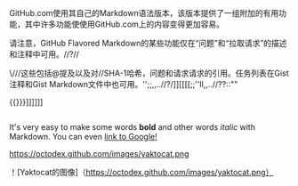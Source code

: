 GitHub.com使用其自己的Markdown语法版本，该版本提供了一组附加的有用功能，其中许多功能使使用GitHub.com上的内容变得更加容易。

请注意，GitHub Flavored Markdown的某些功能仅在“问题”和“拉取请求”的描述和注释中可用。//?//

\\///这些包括@提及以及对//SHA-1哈希，问题和请求请求的引用。任务列表在Gist注释和Gist Markdown文件中也可用。'';;,,..//?/]][[[[;;''ll,,..//??::""

{{}}}]]]]]]

```

```

It's very easy to make some words **bold** and other words *italic* with Markdown. You can even [link to Google!](http://google.com)

https://octodex.github.com/images/yaktocat.png

！[Yaktocat的图像]（https://octodex.github.com/images/yaktocat.png）